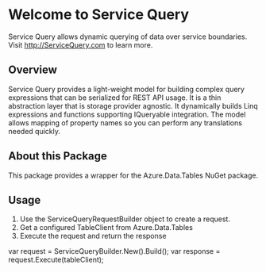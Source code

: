﻿# Welcome to Service Query

Service Query allows dynamic querying of data over service boundaries.
Visit http://ServiceQuery.com to learn more.

## Overview

Service Query provides a light-weight model for building complex query expressions that can be serialized for REST API usage.
It is a thin abstraction layer that is storage provider agnostic.
It dynamically builds Linq expressions and functions supporting IQueryable integration.
The model allows mapping of property names so you can perform any translations needed quickly.

## About this Package

This package provides a wrapper for the Azure.Data.Tables NuGet package.

## Usage

1) Use the ServiceQueryRequestBuilder object to create a request.
2) Get a configured TableClient from Azure.Data.Tables 
3) Execute the request and return the response

var request = ServiceQueryBuilder.New().Build();
var response = request.Execute(tableClient);



